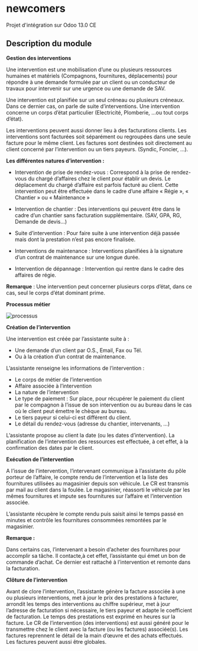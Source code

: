 # newcomers

Projet d'intégration sur Odoo 13.0 CE

## Description du module

**Gestion des interventions**

  Une intervention est une mobilisation d’une ou plusieurs ressources humaines et matériels (Compagnons, fournitures, déplacements) pour répondre à une demande formulée par un client ou un conducteur de travaux pour intervenir sur une urgence ou une demande de SAV.

   Une intervention est planifiée sur un seul créneau ou plusieurs créneaux. Dans ce dernier cas, on parle de suite d’interventions. Une intervention concerne un corps d’état particulier (Electricité, Plomberie, …ou tout corps d’état).

   Les interventions peuvent aussi donner lieu à des facturations clients. Les interventions sont facturées soit séparément ou regroupées dans une seule facture pour le même client. Les factures sont destinées soit directement au client concerné par l’intervention ou un tiers payeurs. (Syndic, Foncier, …).


**Les différentes natures d’intervention :**

*  Intervention de prise de rendez-vous : Correspond à la prise de rendez-vous du chargé d’affaires chez le client pour établir un devis. Le déplacement du chargé d’affaire est parfois facturé au client. Cette intervention peut être effectuée dans le cadre d’une affaire « Régie », « Chantier » ou « Maintenance »

*  Intervention de chantier : Des interventions qui peuvent être dans le cadre d’un chantier sans facturation supplémentaire. (SAV, GPA, RG, Demande de devis…)

*  Suite d’intervention : Pour faire suite à une intervention déjà passée mais dont la prestation n’est pas encore finalisée.

*  Interventions de maintenance : Interventions planifiées à la signature d’un contrat de maintenance sur une longue durée.

*  Intervention de dépannage : Intervention qui rentre dans le cadre des affaires de régie.


**Remarque** : Une intervention peut concerner plusieurs corps d’état, dans ce cas, seul le corps d’état dominant prime.

**Processus métier**

![processus](/uploads/5be0de53e45297d29bf820d1f8b2e578/processus.png)



**Création de l’intervention**

Une intervention est créée par l’assistante suite à :

*  Une demande d’un client par O.S., Email, Fax ou Tél.
*  Ou à la création d’un contrat de maintenance.

L’assistante renseigne les informations de l’intervention :

*  Le corps de métier de l’intervention
*  Affaire associée à l’intervention
*  La nature de l’intervention
*  Le type de paiement : Sur place, pour récupérer le paiement du client par le compagnon à l’issue de son
   intervention ou au bureau dans le cas où le client peut émettre le chèque au bureau.
*  Le tiers payeur si celui-ci est différent du client.
*  Le détail du rendez-vous (adresse du chantier, intervenants, …)

  L’assistante propose au client la date (ou les dates d’intervention). La planification de l’intervention des ressources est effectuée, à cet effet, à la confirmation des dates par le client.

**Exécution de l’intervention**

   A l’issue de l’intervention, l’intervenant communique à l’assistante du pôle porteur de l’affaire, le compte rendu de l’intervention et la liste des fournitures utilisées au magasinier depuis son véhicule.
   Le CR est transmis par mail au client dans la foulée. Le magasinier, réassorti le véhicule par les mêmes fournitures et impute ses fournitures sur l’affaire et l’intervention associée.

   L’assistante récupère le compte rendu puis saisit ainsi le temps passé en minutes et contrôle les fournitures consommées remontées par le magasinier.

**Remarque :**

Dans certains cas, l’intervenant a besoin d’acheter des fournitures pour accomplir sa tâche. Il contacte,à cet effet, l’assistante qui émet un bon de commande d’achat. Ce dernier est rattaché à l’intervention et remonte dans la facturation.

**Clôture de l’intervention**

Avant de clore l’intervention, l’assistante génère la facture associée à une ou plusieurs interventions,
met à jour le prix des prestations à facturer, arrondit les temps des interventions au chiffre supérieur,
met à jour l’adresse de facturation si nécessaire, le tiers payeur et adapte le coefficient de facturation.
Le temps des prestations est exprimé en heures sur la facture. Le CR de l’intervention (des
interventions) est aussi généré pour le transmettre chez le client avec la facture (ou les factures) associée(s). Les factures reprennent le détail de la main d’œuvre et des achats effectués. Les factures peuvent aussi être globales.
